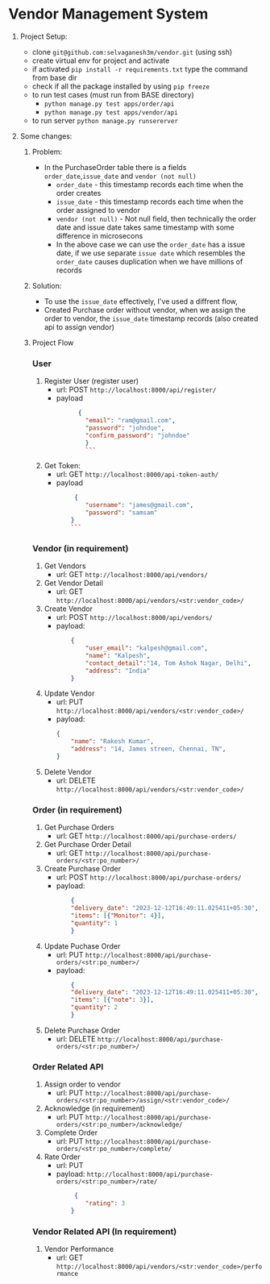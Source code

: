 # Vendor Management System


1. Project Setup:
    - clone `git@github.com:selvaganesh3m/vendor.git` (using ssh)
    - create virtual env for project and activate
    -  if activated `pip install -r requirements.txt` type the command from base dir
    - check if all the package installed by using `pip freeze`
    - to run test cases (must run from BASE directory)
        - `python manage.py test apps/order/api`
        - `python manage.py test apps/vendor/api`
    - to run server `python manage.py runsererver`

1. Some changes:
    1. Problem:
        - In the PurchaseOrder table there is a fields `order_date`,`issue_date` and `vendor (not null)`
            - `order_date` - this timestamp records each time when the order creates
            - `issue_date` - this timestamp records each time when the order assigned to vendor
            - `vendor (not null)` - Not null field, then technically the order date and issue date takes same timestamp with some difference in microsecons
            - In the above case we can use the `order_date` has a issue date, if we use separate `issue date` which resembles the `order_date` causes duplication when we have millions of records
    
    1. Solution:
        - To use the `issue_date` effectively, I've used a diffrent flow,
        - Created Purchase order without vendor, when we assign the order to vendor, the `issue_date` timestamp records (also created api to assign vendor)

    1. Project Flow
        ### User
        1. Register User (register user)
            - url: POST `http://localhost:8000/api/register/`
            - payload
                ```json
                      {
                        "email": "ram@gmail.com",
                        "password": "johndoe",
                        "confirm_password": "johndoe"
                        }
                        ```
        1. Get Token:
            - url: GET `http://localhost:8000/api-token-auth/`
            - payload
                ```json
                     {
                        "username": "james@gmail.com",
                        "password": "samsam"
                    }
                    ```
          

        ### Vendor (in requirement)
        1. Get Vendors
           - url: GET `http://localhost:8000/api/vendors/`
        1. Get Vendor Detail
            - url: GET `http://localhost:8000/api/vendors/<str:vendor_code>/`
        1. Create Vendor
           - url: POST `http://localhost:8000/api/vendors/`
           - payload: 
                ```json
                    {
                        "user_email": "kalpesh@gmail.com",
                        "name": "Kalpesh",
                        "contact_detail":"14, Tom Ashok Nagar, Delhi",
                        "address": "India"
                    }
                ```
        1. Update Vendor
           - url: PUT `http://localhost:8000/api/vendors/<str:vendor_code>/`
           - payload: 
                ```json
                {
                    "name": "Rakesh Kumar",
                    "address": "14, James streen, Chennai, TN",
                }
                ```
        1. Delete Vendor
           - url: DELETE `http://localhost:8000/api/vendors/<str:vendor_code>/`

        

        ### Order (in requirement)
        1. Get Purchase Orders
            - url: GET `http://localhost:8000/api/purchase-orders/`
        1. Get Purchase Order Detail
            - url: GET `http://localhost:8000/api/purchase-orders/<str:po_number>/`
        1. Create Purchase Order
            - url: POST `http://localhost:8000/api/purchase-orders/`
            - payload:
                ```json
                    {
                    "delivery_date": "2023-12-12T16:49:11.025411+05:30",
                    "items": [{"Monitor": 4}],
                    "quantity": 1
                    }
                ```
        1. Update Puchase Order
            - url: PUT `http://localhost:8000/api/purchase-orders/<str:po_number>/`
            - payload:
                ```json
                    {
                    "delivery_date": "2023-12-12T16:49:11.025411+05:30",
                    "items": [{"note": 3}],
                    "quantity": 2
                    }
                ```
        1. Delete Purchase Order
             - url: DELETE `http://localhost:8000/api/purchase-orders/<str:po_number>/`

        ### Order Related API
        1. Assign order to vendor
            - url: PUT `http://localhost:8000/api/purchase-orders/<str:po_number>/assign/<str:vendor_code>/`
        1. Acknowledge (in requirement)
            - url: PUT `http://localhost:8000/api/purchase-orders/<str:po_number>/acknowledge/`
        1. Complete Order
            - url: PUT `http://localhost:8000/api/purchase-orders/<str:po_number>/complete/`
        1. Rate Order
            - url: PUT   
            - payload: `http://localhost:8000/api/purchase-orders/<str:po_number>/rate/`
                ```json
                     {
                        "rating": 3
                    }
                ```

        ### Vendor Related API (In requirement)
        1. Vendor Performance
             - url: GET `http://localhost:8000/api/vendors/<str:vendor_code>/performance`
